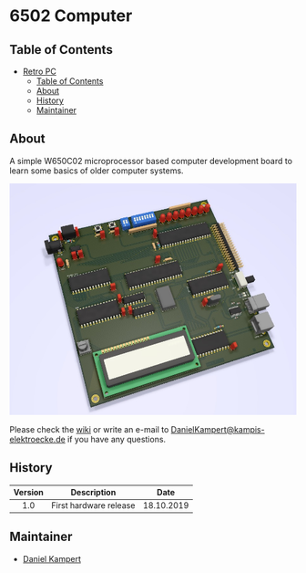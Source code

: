 # 6502 Computer

## Table of Contents

- [Retro PC](#retro-pc)
  - [Table of Contents](#table-of-contents)
  - [About](#about)
  - [History](#history)
  - [Maintainer](#maintainer)

## About

A simple W650C02 microprocessor based computer development board to learn some basics of older computer systems.

![Overview](docs/img/Overview_Small.jpg)

Please check the [wiki](https://gitlab.com/Kampi/retro-pc/-/wikis/home) or write an e-mail to [DanielKampert@kampis-elektroecke.de](DanielKampert@kampis-elektroecke.de) if you have any questions.

## History

| **Version**  | **Description**                            | **Date**   |
|:------------:|:------------------------------------------:|:----------:|
| 1.0          | First hardware release                     | 18.10.2019 |

## Maintainer

- [Daniel Kampert](DanielKampert@kampis-elektroecke.de)
